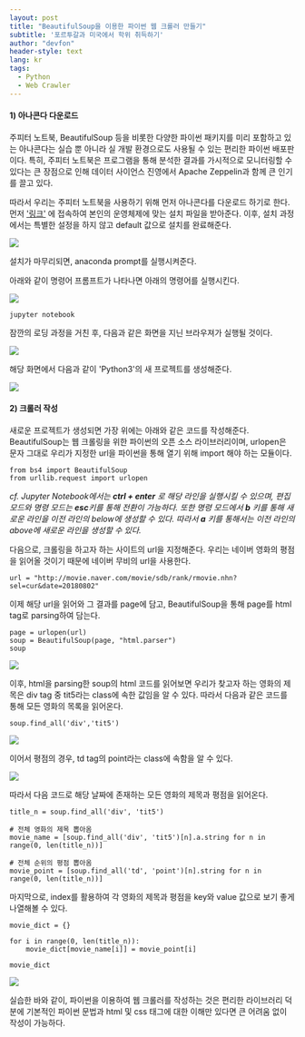 ```yaml
---
layout: post
title: "BeautifulSoup을 이용한 파이썬 웹 크롤러 만들기"
subtitle: '포르투갈과 미국에서 학위 취득하기'
author: "devfon"
header-style: text
lang: kr
tags:
  - Python
  - Web Crawler
---
```


#### 1) 아나콘다 다운로드

주피터 노트북, BeautifulSoup 등을 비롯한 다양한 파이썬 패키지를 미리 포함하고 있는 아나콘다는 실습 뿐 아니라 실 개발 환경으로도 사용될 수 있는 편리한 파이썬 배포판이다. 특히, 주피터 노트북은 프로그램을 통해 분석한 결과를 가시적으로 모니터링할 수 있다는 큰 장점으로 인해 데이터 사이언스 진영에서 Apache Zeppelin과 함께 큰 인기를 끌고 있다.

따라서 우리는 주피터 노트북을 사용하기 위해 먼저 아나콘다를 다운로드 하기로 한다. 먼저 ['링크'](https://www.anaconda.com/download/) 에 접속하여 본인의 운영체제에 맞는 설치 파일을 받아준다. 이후, 설치 과정에서는 특별한 설정을 하지 않고 default 값으로 설치를 완료해준다.

![](/img/in-post/crawl1.jpg)

설치가 마무리되면, anaconda prompt를 실행시켜준다.

아래와 같이 명령어 프롬프트가 나타나면 아래의 명령어를 실행시킨다.

![](/img/in-post/crawl2.jpg)

```
jupyter notebook 
```
잠깐의 로딩 과정을 거친 후, 다음과 같은 화면을 지닌 브라우져가 실행될 것이다. 

![](/img/in-post/crawl3.png)

해당 화면에서 다음과 같이 'Python3'의 새 프로젝트를 생성해준다.

![](/img/in-post/crawl4.png)

#### 2) 크롤러 작성

새로운 프로젝트가 생성되면 가장 위에는 아래와 같은 코드를 작성해준다. BeautifulSoup는 웹 크롤링을 위한 파이썬의 오픈 소스 라이브러리이며, urlopen은 문자 그대로 우리가 지정한 url을 파이썬을 통해 열기 위해 import 해야 하는 모듈이다.

```
from bs4 import BeautifulSoup
from urllib.request import urlopen
```


*cf. Jupyter Notebook에서는 **ctrl + enter** 로 해당 라인을 실행시킬 수 있으며, 편집 모드와 명령 모드는 **esc**키를 통해 전환이 가능하다. 또한 명령 모드에서 **b** 키를 통해 새로운 라인을 이전 라인의 below에 생성할 수 있다. 따라서 **a** 키를 통해서는 이전 라인의 above에 새로운 라인을 생성할 수 있다.*


다음으로, 크롤링을 하고자 하는 사이트의 url을 지정해준다. 우리는 네이버 영화의 평점을 읽어올 것이기 때문에 네이버 무비의 url을 사용한다.

```
url = "http://movie.naver.com/movie/sdb/rank/rmovie.nhn?sel=cur&date=20180802" 
```

이제 해당 url을 읽어와 그 결과를 page에 담고, BeautifulSoup을 통해 page를 html tag로 parsing하여 담는다.

```
page = urlopen(url)
soup = BeautifulSoup(page, "html.parser")
soup
```

![](/img/in-post/crawl5.png)

이후, html을 parsing한 soup의 html 코드를 읽어보면 우리가 찾고자 하는 영화의 제목은 div tag 중 tit5라는 class에 속한 값임을 알 수 있다. 따라서 다음과 같은 코드를 통해 모든 영화의 목록을 읽어온다.

```
soup.find_all('div','tit5')
```

![](/img/in-post/crawl6.png)

이어서 평점의 경우, td tag의 point라는 class에 속함을 알 수 있다.

![](/img/in-post/crawl7.png)

따라서 다음 코드로 해당 날짜에 존재하는 모든 영화의 제목과 평점을 읽어온다.  

```
title_n = soup.find_all('div', 'tit5')

# 전체 영화의 제목 뽑아옴
movie_name = [soup.find_all('div', 'tit5')[n].a.string for n in range(0, len(title_n))]

# 전체 순위의 평점 뽑아옴
movie_point = [soup.find_all('td', 'point')[n].string for n in range(0, len(title_n))]
```

마지막으로, index를 활용하여 각 영화의 제목과 평점을 key와 value 값으로 보기 좋게 나열해볼 수 있다.

```
movie_dict = {}

for i in range(0, len(title_n)): 
    movie_dict[movie_name[i]] = movie_point[i]

movie_dict
```

![](/img/in-post/crawl8.png)

실습한 바와 같이, 파이썬을 이용하여 웹 크롤러를 작성하는 것은 편리한 라이브러리 덕분에 기본적인 파이썬 문법과 html 및 css 태그에 대한 이해만 있다면 큰 어려움 없이 작성이 가능하다. 